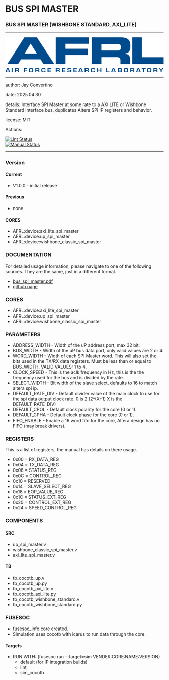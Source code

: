 # BUS SPI MASTER
### BUS SPI MASTER (WISHBONE STANDARD, AXI_LITE)
---

![image](docs/manual/img/AFRL.png)

---

  author: Jay Convertino   
  
  date: 2025.04.30
  
  details: Interface SPI Master at some rate to a AXI LITE or Wishbone Standard interface bus, duplicates Altera SPI IP registers and behavior.
  
  license: MIT   
   
  Actions:  

  [![Lint Status](../../actions/workflows/lint.yml/badge.svg)](../../actions)  
  [![Manual Status](../../actions/workflows/manual.yml/badge.svg)](../../actions)  
  
---

### Version
#### Current
  - V1.0.0 - initial release

#### Previous
  - none
#### CORES

  * AFRL:device:axi_lite_spi_master
  * AFRL:device:up_spi_master
  * AFRL:device:wishbone_classic_spi_master
### DOCUMENTATION
  For detailed usage information, please navigate to one of the following sources. They are the same, just in a different format.

  - [bus_spi_master.pdf](docs/manual/bus_spi_master.pdf)
  - [github page](https://johnathan-convertino-afrl.github.io/bus_spi_master/)

### CORES

  * AFRL:device:axi_lite_spi_master
  * AFRL:device:up_spi_master
  * AFRL:device:wishbone_classic_spi_master

### PARAMETERS

  *   ADDRESS_WIDTH    - Width of the uP address port, max 32 bit.
  *   BUS_WIDTH        - Width of the uP bus data port, only valid values are 2 or 4.
  *   WORD_WIDTH       - Width of each SPI Master word. This will also set the bits used in the TX/RX data registers. Must be less than or equal to BUS_WIDTH. VALID VALUES: 1 to 4.
  *   CLOCK_SPEED      - This is the aclk frequency in Hz, this is the the frequency used for the bus and is divided by the rate.
  *   SELECT_WIDTH     - Bit width of the slave select, defaults to 16 to match altera spi ip.
  *   DEFAULT_RATE_DIV - Default divider value of the main clock to use for the spi data output clock rate. 0 is 2 (2^(X+1) X is the DEFAULT_RATE_DIV)
  *   DEFAULT_CPOL     - Default clock polarity for the core (0 or 1).
  *   DEFAULT_CPHA     - Default clock phase for the core (0 or 1).
  *   FIFO_ENABLE      - Enable a 16 word fifo for the core, Altera design has no FIFO (may break drivers).

### REGISTERS

This is a list of registers, the manual has details on there usage.

  * 0x00 = RX_DATA_REG
  * 0x04 = TX_DATA_REG
  * 0x08 = STATUS_REG
  * 0x0C = CONTROL_REG
  * 0x10 = RESERVED
  * 0x14 = SLAVE_SELECT_REG
  * 0x18 = EOP_VALUE_REG
  * 0x1C = STATUS_EXT_REG
  * 0x20 = CONTROL_EXT_REG
  * 0x24 = SPEED_CONTROL_REG

### COMPONENTS
#### SRC

  * up_spi_master.v
  * wishbone_classic_spi_master.v
  * axi_lite_spi_master.v
  
#### TB

  * tb_cocotb_up.v
  * tb_cocotb_up.py
  * tb_cocotb_axi_lite.v
  * tb_cocotb_axi_lite.py
  * tb_cocotb_wishbone_standard.v
  * tb_cocotb_wishbone_standard.py

### FUSESOC

  * fusesoc_info.core created.
  * Simulation uses cocotb with icarus to run data through the core.

#### Targets

  * RUN WITH: (fusesoc run --target=sim VENDER:CORE:NAME:VERSION)
    - default (for IP integration builds)
    - lint
    - sim_cocotb

